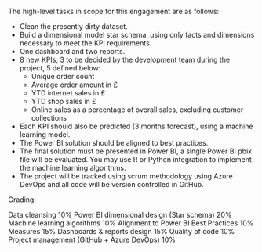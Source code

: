 The high-level tasks in scope for this engagement are as follows:

- Clean the presently dirty dataset.
- Build a dimensional model star schema, using only facts and dimensions necessary to meet the KPI requirements.
- One dashboard and two reports.
- 8 new KPIs, 3 to be decided by the development team during the project, 5 defined below:
  - Unique order count
  - Average order amount in £
  - YTD internet sales in £
  - YTD shop sales in £
  - Online sales as a percentage of overall sales, excluding customer collections
- Each KPI should also be predicted (3 months forecast), using a machine learning model.
- The Power BI solution should be aligned to best practices.
- The final solution must be presented in Power BI, a single Power BI pbix file will be evaluated. You may use R or Python integration to implement the machine learning algorithms.
- The project will be tracked using scrum methodology using Azure DevOps and all code will be version controlled in GitHub.
  

Grading:

Data cleansing 10%
Power BI dimensional design (Star schema) 20%
Machine learning algorithms 10%
Alignment to Power BI Best Practices 10%
Measures 15%
Dashboards & reports design 15%
Quality of code 10%
Project management (GitHub + Azure DevOps) 10%
